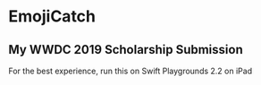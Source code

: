 # EmojiCatch
## My WWDC 2019 Scholarship Submission
For the best experience, run this on Swift Playgrounds 2.2 on iPad
